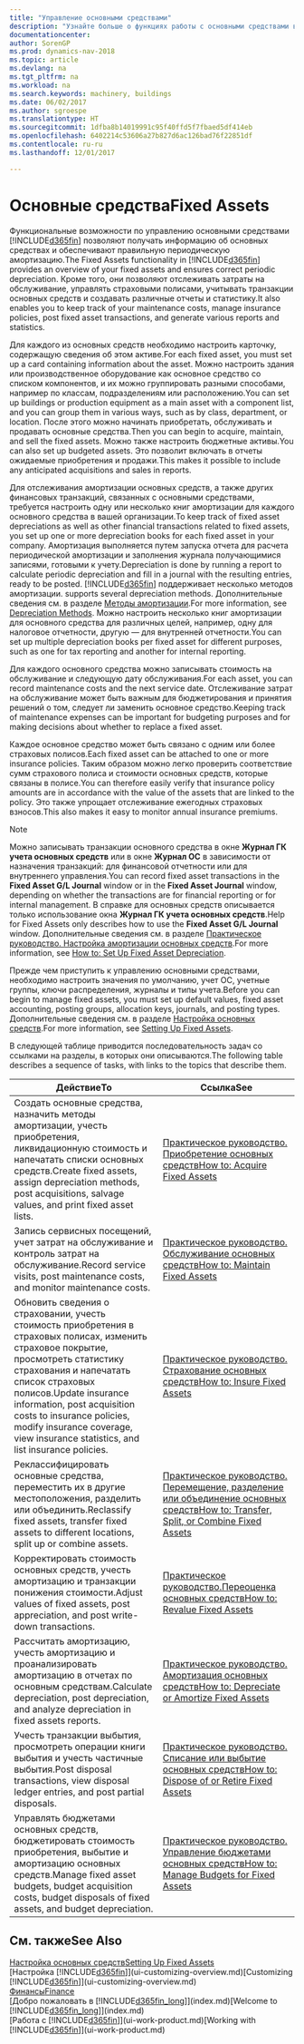 ```yaml
---
title: "Управление основными средствами"
description: "Узнайте больше о функциях работы с основными средствами в Dynamics NAV и получите обзор порядка работы с основными средствами."
documentationcenter: 
author: SorenGP
ms.prod: dynamics-nav-2018
ms.topic: article
ms.devlang: na
ms.tgt_pltfrm: na
ms.workload: na
ms.search.keywords: machinery, buildings
ms.date: 06/02/2017
ms.author: sgroespe
ms.translationtype: HT
ms.sourcegitcommit: 1dfba8b14019991c95f40ffd5f7fbaed5df414eb
ms.openlocfilehash: 6402214c53606a27b827d6ac126bad76f22851df
ms.contentlocale: ru-ru
ms.lasthandoff: 12/01/2017

---
```

# <a name="fixed-assets"></a><span data-ttu-id="dcaee-103">Основные средства</span><span class="sxs-lookup"><span data-stu-id="dcaee-103">Fixed Assets</span></span>
<span data-ttu-id="dcaee-104">Функциональные возможности по управлению основными средствами [!INCLUDE[d365fin](includes/d365fin_md.md)] позволяют получать информацию об основных средствах и обеспечивают правильную периодическую амортизацию.</span><span class="sxs-lookup"><span data-stu-id="dcaee-104">The Fixed Assets functionality in [!INCLUDE[d365fin](includes/d365fin_md.md)] provides an overview of your fixed assets and ensures correct periodic depreciation.</span></span> <span data-ttu-id="dcaee-105">Кроме того, они позволяют отслеживать затраты на обслуживание, управлять страховыми полисами, учитывать транзакции основных средств и создавать различные отчеты и статистику.</span><span class="sxs-lookup"><span data-stu-id="dcaee-105">It also enables you to keep track of your maintenance costs, manage insurance policies, post fixed asset transactions, and generate various reports and statistics.</span></span>

<span data-ttu-id="dcaee-106">Для каждого из основных средств необходимо настроить карточку, содержащую сведения об этом активе.</span><span class="sxs-lookup"><span data-stu-id="dcaee-106">For each fixed asset, you must set up a card containing information about the asset.</span></span> <span data-ttu-id="dcaee-107">Можно настроить здания или производственное оборудование как основное средство со списком компонентов, и их можно группировать разными способами, например по классам, подразделениям или расположению.</span><span class="sxs-lookup"><span data-stu-id="dcaee-107">You can set up buildings or production equipment as a main asset with a component list, and you can group them in various ways, such as by class, department, or location.</span></span> <span data-ttu-id="dcaee-108">После этого можно начинать приобретать, обслуживать и продавать основные средства.</span><span class="sxs-lookup"><span data-stu-id="dcaee-108">Then you can begin to acquire, maintain, and sell the fixed assets.</span></span> <span data-ttu-id="dcaee-109">Можно также настроить бюджетные активы.</span><span class="sxs-lookup"><span data-stu-id="dcaee-109">You can also set up budgeted assets.</span></span> <span data-ttu-id="dcaee-110">Это позволит включать в отчеты ожидаемые приобретения и продажи.</span><span class="sxs-lookup"><span data-stu-id="dcaee-110">This makes it possible to include any anticipated acquisitions and sales in reports.</span></span>

<span data-ttu-id="dcaee-111">Для отслеживания амортизации основных средств, а также других финансовых транзакций, связанных с основными средствами, требуется настроить одну или несколько книг амортизации для каждого основного средства в вашей организации.</span><span class="sxs-lookup"><span data-stu-id="dcaee-111">To keep track of fixed asset depreciations as well as other financial transactions related to fixed assets, you set up one or more depreciation books for each fixed asset in your company.</span></span> <span data-ttu-id="dcaee-112">Амортизация выполняется путем запуска отчета для расчета периодической амортизации и заполнения журнала получающимися записями, готовыми к учету.</span><span class="sxs-lookup"><span data-stu-id="dcaee-112">Depreciation is done by running a report to calculate periodic depreciation and fill in a journal with the resulting entries, ready to be posted.</span></span> [!INCLUDE[d365fin](includes/d365fin_md.md)]<span data-ttu-id="dcaee-113"> поддерживает несколько методов амортизации.</span><span class="sxs-lookup"><span data-stu-id="dcaee-113"> supports several depreciation methods.</span></span> <span data-ttu-id="dcaee-114">Дополнительные сведения см. в разделе [Методы амортизации](fa-depreciation-methods.md).</span><span class="sxs-lookup"><span data-stu-id="dcaee-114">For more information, see [Depreciation Methods](fa-depreciation-methods.md).</span></span> <span data-ttu-id="dcaee-115">Можно настроить несколько книг амортизации для основного средства для различных целей, например, одну для налоговое отчетности, другую — для внутренней отчетности.</span><span class="sxs-lookup"><span data-stu-id="dcaee-115">You can set up multiple depreciation books per fixed asset for different purposes, such as one for tax reporting and another for internal reporting.</span></span>

<span data-ttu-id="dcaee-116">Для каждого основного средства можно записывать стоимость на обслуживание и следующую дату обслуживания.</span><span class="sxs-lookup"><span data-stu-id="dcaee-116">For each asset, you can record maintenance costs and the next service date.</span></span> <span data-ttu-id="dcaee-117">Отслеживание затрат на обслуживание может быть важным для бюджетирования и принятия решений о том, следует ли заменить основное средство.</span><span class="sxs-lookup"><span data-stu-id="dcaee-117">Keeping track of maintenance expenses can be important for budgeting purposes and for making decisions about whether to replace a fixed asset.</span></span>

<span data-ttu-id="dcaee-118">Каждое основное средство может быть связано с одним или более страховых полисов.</span><span class="sxs-lookup"><span data-stu-id="dcaee-118">Each fixed asset can be attached to one or more insurance policies.</span></span> <span data-ttu-id="dcaee-119">Таким образом можно легко проверить соответствие сумм страхового полиса и стоимости основных средств, которые связаны в полисе.</span><span class="sxs-lookup"><span data-stu-id="dcaee-119">You can therefore easily verify that insurance policy amounts are in accordance with the value of the assets that are linked to the policy.</span></span> <span data-ttu-id="dcaee-120">Это также упрощает отслеживание ежегодных страховых взносов.</span><span class="sxs-lookup"><span data-stu-id="dcaee-120">This also makes it easy to monitor annual insurance premiums.</span></span>

> [!NOTE]  
>   <span data-ttu-id="dcaee-121">Можно записывать транзакции основного средства в окне **Журнал ГК учета основных средств** или в окне **Журнал ОС** в зависимости от назначения транзакций: для финансовой отчетности или для внутреннего управления.</span><span class="sxs-lookup"><span data-stu-id="dcaee-121">You can record fixed asset transactions in the **Fixed Asset G/L Journal** window or in the **Fixed Asset Journal** window, depending on whether the transactions are for financial reporting or for internal management.</span></span> <span data-ttu-id="dcaee-122">В справке для основных средств описывается только использование окна **Журнал ГК учета основных средств**.</span><span class="sxs-lookup"><span data-stu-id="dcaee-122">Help for Fixed Assets only describes how to use the **Fixed Asset G/L Journal** window.</span></span> <span data-ttu-id="dcaee-123">Дополнительные сведения см. в разделе [Практическое руководство. Настройка амортизации основных средств](fa-how-setup-depreciation.md).</span><span class="sxs-lookup"><span data-stu-id="dcaee-123">For more information, see [How to: Set Up Fixed Asset Depreciation](fa-how-setup-depreciation.md).</span></span>

<span data-ttu-id="dcaee-124">Прежде чем приступить к управлению основными средствами, необходимо настроить значения по умолчанию, учет ОС, учетные группы, ключи распределения, журналы и типы учета.</span><span class="sxs-lookup"><span data-stu-id="dcaee-124">Before you can begin to manage fixed assets, you must set up default values, fixed asset accounting, posting groups, allocation keys, journals, and posting types.</span></span> <span data-ttu-id="dcaee-125">Дополнительные сведения см. в разделе [Настройка основных средств](fa-setup.md).</span><span class="sxs-lookup"><span data-stu-id="dcaee-125">For more information, see [Setting Up Fixed Assets](fa-setup.md).</span></span>

<span data-ttu-id="dcaee-126">В следующей таблице приводится последовательность задач со ссылками на разделы, в которых они описываются.</span><span class="sxs-lookup"><span data-stu-id="dcaee-126">The following table describes a sequence of tasks, with links to the topics that describe them.</span></span>

| <span data-ttu-id="dcaee-127">Действие</span><span class="sxs-lookup"><span data-stu-id="dcaee-127">To</span></span> | <span data-ttu-id="dcaee-128">Ссылка</span><span class="sxs-lookup"><span data-stu-id="dcaee-128">See</span></span> |
| --- | --- |
| <span data-ttu-id="dcaee-129">Создать основные средства, назначить методы амортизации, учесть приобретения, ликвидационную стоимость и напечатать списки основных средств.</span><span class="sxs-lookup"><span data-stu-id="dcaee-129">Create fixed assets, assign depreciation methods, post acquisitions, salvage values, and print fixed asset lists.</span></span> |[<span data-ttu-id="dcaee-130">Практическое руководство. Приобретение основных средств</span><span class="sxs-lookup"><span data-stu-id="dcaee-130">How to: Acquire Fixed Assets</span></span>](fa-how-acquire.md) |
| <span data-ttu-id="dcaee-131">Запись сервисных посещений, учет затрат на обслуживание и контроль затрат на обслуживание.</span><span class="sxs-lookup"><span data-stu-id="dcaee-131">Record service visits, post maintenance costs, and monitor maintenance costs.</span></span> |[<span data-ttu-id="dcaee-132">Практическое руководство. Обслуживание основных средств</span><span class="sxs-lookup"><span data-stu-id="dcaee-132">How to: Maintain Fixed Assets</span></span>](fa-how-maintain.md) |
| <span data-ttu-id="dcaee-133">Обновить сведения о страховании, учесть стоимость приобретения в страховых полисах, изменить страховое покрытие, просмотреть статистику страхования и напечатать список страховых полисов.</span><span class="sxs-lookup"><span data-stu-id="dcaee-133">Update insurance information, post acquisition costs to insurance policies, modify insurance coverage, view insurance statistics, and list insurance policies.</span></span> |[<span data-ttu-id="dcaee-134">Практическое руководство. Страхование основных средств</span><span class="sxs-lookup"><span data-stu-id="dcaee-134">How to: Insure Fixed Assets</span></span>](fa-how-insure.md) |
| <span data-ttu-id="dcaee-135">Реклассифицировать основные средства, переместить их в другие местоположения, разделить или объединить.</span><span class="sxs-lookup"><span data-stu-id="dcaee-135">Reclassify fixed assets, transfer fixed assets to different locations, split up or combine assets.</span></span> |[<span data-ttu-id="dcaee-136">Практическое руководство. Перемещение, разделение или объединение основных средств</span><span class="sxs-lookup"><span data-stu-id="dcaee-136">How to: Transfer, Split, or Combine Fixed Assets</span></span>](fa-how-trans-split-combine.md) |
| <span data-ttu-id="dcaee-137">Корректировать стоимость основных средств, учесть амортизацию и транзакции понижения стоимости.</span><span class="sxs-lookup"><span data-stu-id="dcaee-137">Adjust values of fixed assets, post appreciation, and post write-down transactions.</span></span> |[<span data-ttu-id="dcaee-138">Практическое руководство.Переоценка основных средств</span><span class="sxs-lookup"><span data-stu-id="dcaee-138">How to: Revalue Fixed Assets</span></span>](fa-how-revalue.md) |
| <span data-ttu-id="dcaee-139">Рассчитать амортизацию, учесть амортизацию и проанализировать амортизацию в отчетах по основным средствам.</span><span class="sxs-lookup"><span data-stu-id="dcaee-139">Calculate depreciation, post depreciation, and  analyze depreciation in fixed assets reports.</span></span> |[<span data-ttu-id="dcaee-140">Практическое руководство. Амортизация основных средств</span><span class="sxs-lookup"><span data-stu-id="dcaee-140">How to: Depreciate or Amortize Fixed Assets</span></span>](fa-how-depreciate-amortize.md) |
| <span data-ttu-id="dcaee-141">Учесть транзакции выбытия, просмотреть операции книги выбытия и учесть частичные выбытия.</span><span class="sxs-lookup"><span data-stu-id="dcaee-141">Post disposal transactions, view disposal ledger entries, and post partial disposals.</span></span> |[<span data-ttu-id="dcaee-142">Практическое руководство. Списание или выбытие основных средств</span><span class="sxs-lookup"><span data-stu-id="dcaee-142">How to: Dispose of or Retire Fixed Assets</span></span>](fa-how-dispose-retire.md) |
| <span data-ttu-id="dcaee-143">Управлять бюджетами основных средств, бюджетировать стоимость приобретения, выбытие и амортизацию основных средств.</span><span class="sxs-lookup"><span data-stu-id="dcaee-143">Manage fixed asset budgets, budget acquisition costs, budget disposals of fixed assets, and budget depreciation.</span></span> |[<span data-ttu-id="dcaee-144">Практическое руководство. Управление бюджетами основных средств</span><span class="sxs-lookup"><span data-stu-id="dcaee-144">How to: Manage Budgets for Fixed Assets</span></span>](fa-how-manage-budgets.md) |

## <a name="see-also"></a><span data-ttu-id="dcaee-145">См. также</span><span class="sxs-lookup"><span data-stu-id="dcaee-145">See Also</span></span>
[<span data-ttu-id="dcaee-146">Настройка основных средств</span><span class="sxs-lookup"><span data-stu-id="dcaee-146">Setting Up Fixed Assets</span></span>](fa-setup.md)  
<span data-ttu-id="dcaee-147">[Настройка [!INCLUDE[d365fin](includes/d365fin_md.md)]](ui-customizing-overview.md)</span><span class="sxs-lookup"><span data-stu-id="dcaee-147">[Customizing [!INCLUDE[d365fin](includes/d365fin_md.md)]](ui-customizing-overview.md)</span></span>  
[<span data-ttu-id="dcaee-148">Финансы</span><span class="sxs-lookup"><span data-stu-id="dcaee-148">Finance</span></span>](finance.md)  
<span data-ttu-id="dcaee-149">[Добро пожаловать в [!INCLUDE[d365fin_long](includes/d365fin_long_md.md)]](index.md)</span><span class="sxs-lookup"><span data-stu-id="dcaee-149">[Welcome to [!INCLUDE[d365fin_long](includes/d365fin_long_md.md)]](index.md)</span></span>  
<span data-ttu-id="dcaee-150">[Работа с [!INCLUDE[d365fin](includes/d365fin_md.md)]](ui-work-product.md)</span><span class="sxs-lookup"><span data-stu-id="dcaee-150">[Working with [!INCLUDE[d365fin](includes/d365fin_md.md)]](ui-work-product.md)</span></span>

